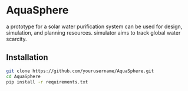 # AquaSphere
a prototype for a solar water purification system can be used for design, simulation, and planning resources.
simulator aims to track global water scarcity.
## Installation
```bash
git clone https://github.com/yourusername/AquaSphere.git
cd AquaSphere
pip install -r requirements.txt


